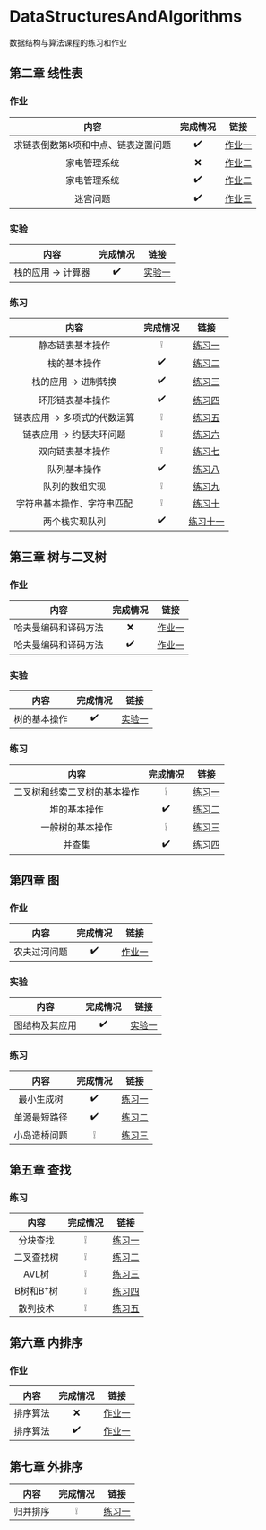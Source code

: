 # DataStructuresAndAlgorithms

数据结构与算法课程的练习和作业

## 第二章 线性表

### 作业

|内容|完成情况|链接|
|:-:|:-:|:-:|
|求链表倒数第k项和中点、链表逆置问题|:heavy_check_mark:|[作业一](./Chapter-2-LinearList/Homework/Chapter-2-LinearList-Homework-1)|
|家电管理系统|:x:|[作业二](./Chapter-2-LinearList/Homework/Chapter-2-LinearList-Homework-2)|
|家电管理系统|:heavy_check_mark:|[作业二](./Chapter-2-LinearList/Homework/Chapter-2-LinearList-Homework-2-CSharp)|
|迷宫问题|:heavy_check_mark:|[作业三](./Chapter-2-LinearList/Homework/Chapter-2-LinearList-Homework-3)|

### 实验

|内容|完成情况|链接|
|:-:|:-:|:-:|
|栈的应用 -> 计算器|:heavy_check_mark:|[实验一](./Chapter-2-LinearList/Experiment/Chapter-2-LinearList-Experiment-1)|

### 练习

|内容|完成情况|链接|
|:-:|:-:|:-:|
|静态链表基本操作|:grey_exclamation:|[练习一](./Chapter-2-LinearList/Practice/Chapter-2-LinearList-Practice-1)|
|栈的基本操作|:heavy_check_mark:|[练习二](./Chapter-2-LinearList/Practice/Chapter-2-LinearList-Practice-2)|
|栈的应用 -> 进制转换|:heavy_check_mark:|[练习三](./Chapter-2-LinearList/Practice/Chapter-2-LinearList-Practice-3)|
|环形链表基本操作|:heavy_check_mark:|[练习四](./Chapter-2-LinearList/Practice/Chapter-2-LinearList-Practice-4)|
|链表应用 -> 多项式的代数运算|:grey_exclamation:|[练习五](./Chapter-2-LinearList/Practice/Chapter-2-LinearList-Practice-5)|
|链表应用 -> 约瑟夫环问题|:grey_exclamation:|[练习六](./Chapter-2-LinearList/Practice/Chapter-2-LinearList-Practice-6)|
|双向链表基本操作|:grey_exclamation:|[练习七](./Chapter-2-LinearList/Practice/Chapter-2-LinearList-Practice-7)|
|队列基本操作|:heavy_check_mark:|[练习八](./Chapter-2-LinearList/Practice/Chapter-2-LinearList-Practice-8)|
|队列的数组实现|:grey_exclamation:|[练习九](./Chapter-2-LinearList/Practice/Chapter-2-LinearList-Practice-9)|
|字符串基本操作、字符串匹配|:grey_exclamation:|[练习十](./Chapter-2-LinearList/Practice/Chapter-2-LinearList-Practice-10)|
|两个栈实现队列|:heavy_check_mark:|[练习十一](./Chapter-2-LinearList/Practice/Chapter-2-LinearList-Practice-11)|

## 第三章 树与二叉树

### 作业

|内容|完成情况|链接|
|:-:|:-:|:-:|
|哈夫曼编码和译码方法|:x:|[作业一](./Chapter-3-Tree/Homework/Chapter-3-Tree-Homework-1)|
|哈夫曼编码和译码方法|:heavy_check_mark:|[作业一](./Chapter-3-Tree/Homework/Chapter-3-Tree-Homework-1-CSharp)|

### 实验

|内容|完成情况|链接|
|:-:|:-:|:-:|
|树的基本操作|:heavy_check_mark:|[实验一](./Chapter-3-Tree/Experiment/Chapter-3-Tree-Experiment-1)|

### 练习

|内容|完成情况|链接|
|:-:|:-:|:-:|
|二叉树和线索二叉树的基本操作|:grey_exclamation:|[练习一](./Chapter-3-Tree/Practice/Chapter-3-Tree-Practice-1)|
|堆的基本操作|:heavy_check_mark:|[练习二](./Chapter-3-Tree/Practice/Chapter-3-Tree-Practice-2)|
|一般树的基本操作|:grey_exclamation:|[练习三](./Chapter-3-Tree/Practice/Chapter-3-Tree-Practice-3)|
|并查集|:heavy_check_mark:|[练习四](./Chapter-3-Tree/Practice/Chapter-3-Tree-Practice-4)|

## 第四章 图

### 作业

|内容|完成情况|链接|
|:-:|:-:|:-:|
|农夫过河问题|:heavy_check_mark:|[作业一](./Chapter-4-Graph/Homework/Chapter-4-Graph-Homework-1)|

### 实验

|内容|完成情况|链接|
|:-:|:-:|:-:|
|图结构及其应用|:heavy_check_mark:|[实验一](./Chapter-4-Graph/Experiment/Chapter-4-Graph-Experiment-1-CSharp)|

### 练习

|内容|完成情况|链接|
|:-:|:-:|:-:|
|最小生成树|:heavy_check_mark:|[练习一](./Chapter-4-Graph/Practice/Chapter-4-Graph-Practice-1)|
|单源最短路径|:heavy_check_mark:|[练习二](./Chapter-4-Graph/Practice/Chapter-4-Graph-Practice-2)|
|小岛造桥问题|:grey_exclamation:|[练习三](./Chapter-4-Graph/Practice/Chapter-4-Graph-Practice-3)|

## 第五章 查找

### 练习

|内容|完成情况|链接|
|:-:|:-:|:-:|
|分块查找|:grey_exclamation:|[练习一](./Chapter-5-Search/Practice/Chapter-5-Search-Practice-1)|
|二叉查找树|:grey_exclamation:|[练习二](./Chapter-5-Search/Practice/Chapter-5-Search-Practice-2)|
|AVL树|:grey_exclamation:|[练习三](./Chapter-5-Search/Practice/Chapter-5-Search-Practice-3)|
|B树和B<sup>+</sup>树|:grey_exclamation:|[练习四](./Chapter-5-Search/Practice/Chapter-5-Search-Practice-4)|
|散列技术|:grey_exclamation:|[练习五](./Chapter-5-Search/Practice/Chapter-5-Search-Practice-5)|

## 第六章 内排序

### 作业

|内容|完成情况|链接|
|:-:|:-:|:-:|
|排序算法|:x:|[作业一](./Chapter-6-Sort/Homework/Chapter-6-Sort-Homework-1)|
|排序算法|:heavy_check_mark:|[作业一](./Chapter-6-Sort/Homework/Chapter-6-Sort-Homework-1-CSharp)|

## 第七章 外排序

|内容|完成情况|链接|
|:-:|:-:|:-:|
|归并排序|:grey_exclamation:|[练习一](./Chapter-7-ExternalSort/Practice/Chapter-7-ExternalSort-Practice-1)|

